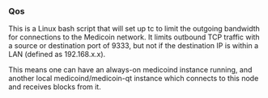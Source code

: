 ### Qos ###

This is a Linux bash script that will set up tc to limit the outgoing bandwidth for connections to the Medicoin network. It limits outbound TCP traffic with a source or destination port of 9333, but not if the destination IP is within a LAN (defined as 192.168.x.x).

This means one can have an always-on medicoind instance running, and another local medicoind/medicoin-qt instance which connects to this node and receives blocks from it.
